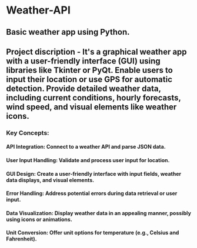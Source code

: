 # Weather-API
## Basic weather app using Python.

## Project discription - It's a graphical weather app with a user-friendly interface (GUI) using libraries like Tkinter or PyQt. Enable users to input their location or use GPS for automatic detection. Provide detailed weather data, including current conditions, hourly forecasts, wind speed, and visual elements like weather icons.

 ### Key Concepts:
 #### API Integration: Connect to a weather API and parse JSON data.
 #### User Input Handling: Validate and process user input for location.
 #### GUI Design: Create a user-friendly interface with input fields, weather data displays, and visual elements.
 #### Error Handling: Address potential errors during data retrieval or user input.
 #### Data Visualization: Display weather data in an appealing manner, possibly using icons or animations.
 #### Unit Conversion: Offer unit options for temperature (e.g., Celsius and Fahrenheit).
